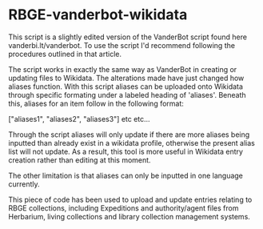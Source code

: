 # RBGE-vanderbot-wikidata

This script is a slightly edited version of the VanderBot script found here vanderbi.lt/vanderbot. 
To use the script I'd recommend following the procedures outlined in that article.

The script works in exactly the same way as VanderBot in creating or updating files to Wikidata. The alterations made have just changed how aliases function. 
With this script aliases can be uploaded onto Wikidata through specific formating under a labeled heading of 'aliases'. Beneath this, aliases for an item follow in the following format:

["aliases1", "aliases2", "aliases3"] etc etc... 

Through the script aliases will only update if there are more aliases being inputted than already exist in a wikidata profile, otherwise the present alias list will not update. As a result,
this tool is more useful in Wikidata entry creation rather than editing at this moment. 

The other limitation is that aliases can only be inputted in one language currently. 

This piece of code has been used to upload and update entries relating to RBGE collections, including Expeditions and authority/agent files from Herbarium, living collections and library 
collection management systems. 

